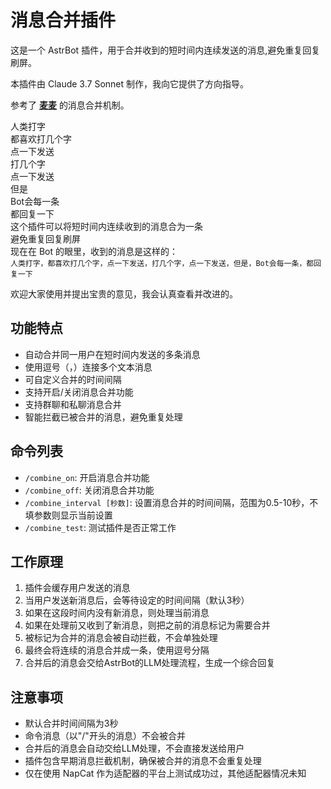 # 消息合并插件 

这是一个 AstrBot 插件，用于合并收到的短时间内连续发送的消息,避免重复回复刷屏。

本插件由 Claude 3.7 Sonnet 制作，我向它提供了方向指导。

参考了 [**麦麦**](https://github.com/MaiM-with-u/MaiBot) 的消息合并机制。


人类打字<br>
都喜欢打几个字<br>
点一下发送<br>
打几个字<br>
点一下发送<br>
但是<br>
Bot会每一条<br>
都回复一下<br>
这个插件可以将短时间内连续收到的消息合为一条<br>
避免重复回复刷屏<br>
现在在 Bot 的眼里，收到的消息是这样的：<br>```人类打字，都喜欢打几个字，点一下发送，打几个字，点一下发送，但是，Bot会每一条，都回复一下```


欢迎大家使用并提出宝贵的意见，我会认真查看并改进的。

## 功能特点

- 自动合并同一用户在短时间内发送的多条消息
- 使用逗号（，）连接多个文本消息
- 可自定义合并的时间间隔
- 支持开启/关闭消息合并功能
- 支持群聊和私聊消息合并
- 智能拦截已被合并的消息，避免重复处理

## 命令列表

- `/combine_on`: 开启消息合并功能
- `/combine_off`: 关闭消息合并功能
- `/combine_interval [秒数]`: 设置消息合并的时间间隔，范围为0.5-10秒，不填参数则显示当前设置
- `/combine_test`: 测试插件是否正常工作

## 工作原理

1. 插件会缓存用户发送的消息
2. 当用户发送新消息后，会等待设定的时间间隔（默认3秒）
3. 如果在这段时间内没有新消息，则处理当前消息
4. 如果在处理前又收到了新消息，则把之前的消息标记为需要合并
5. 被标记为合并的消息会被自动拦截，不会单独处理
6. 最终会将连续的消息合并成一条，使用逗号分隔
7. 合并后的消息会交给AstrBot的LLM处理流程，生成一个综合回复

## 注意事项

- 默认合并时间间隔为3秒
- 命令消息（以"/"开头的消息）不会被合并
- 合并后的消息会自动交给LLM处理，不会直接发送给用户
- 插件包含早期消息拦截机制，确保被合并的消息不会重复处理
- 仅在使用 NapCat 作为适配器的平台上测试成功过，其他适配器情况未知